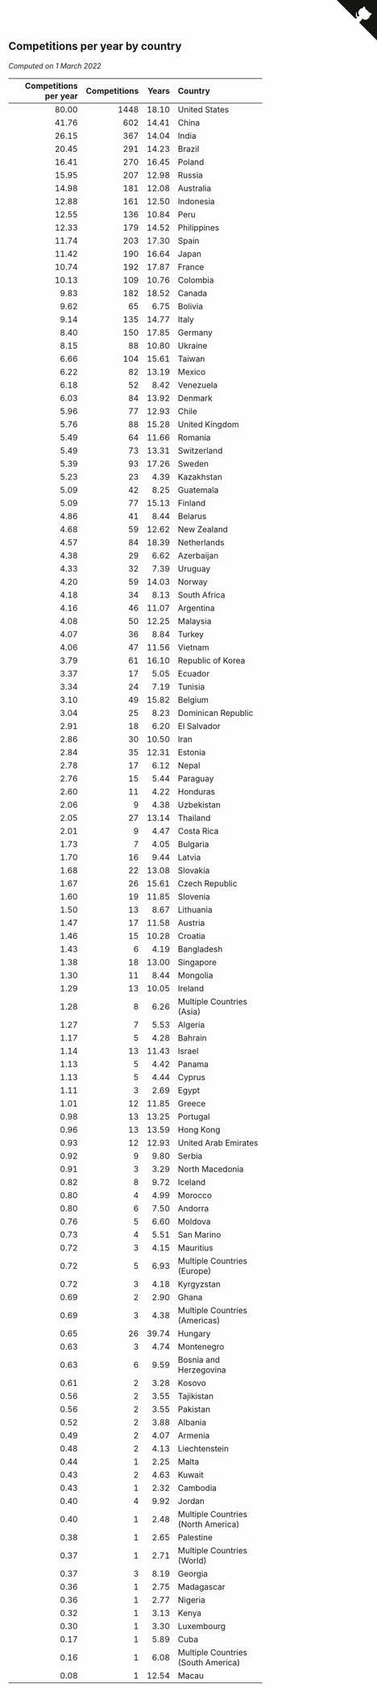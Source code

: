 ## Competitions per year by country

*Computed on  1 March 2022*

| Competitions per year | Competitions | Years | Country |
| ---: | ---: | ---: | :--- |
| 80.00 | 1448 | 18.10 | United States |
| 41.76 | 602 | 14.41 | China |
| 26.15 | 367 | 14.04 | India |
| 20.45 | 291 | 14.23 | Brazil |
| 16.41 | 270 | 16.45 | Poland |
| 15.95 | 207 | 12.98 | Russia |
| 14.98 | 181 | 12.08 | Australia |
| 12.88 | 161 | 12.50 | Indonesia |
| 12.55 | 136 | 10.84 | Peru |
| 12.33 | 179 | 14.52 | Philippines |
| 11.74 | 203 | 17.30 | Spain |
| 11.42 | 190 | 16.64 | Japan |
| 10.74 | 192 | 17.87 | France |
| 10.13 | 109 | 10.76 | Colombia |
| 9.83 | 182 | 18.52 | Canada |
| 9.62 | 65 | 6.75 | Bolivia |
| 9.14 | 135 | 14.77 | Italy |
| 8.40 | 150 | 17.85 | Germany |
| 8.15 | 88 | 10.80 | Ukraine |
| 6.66 | 104 | 15.61 | Taiwan |
| 6.22 | 82 | 13.19 | Mexico |
| 6.18 | 52 | 8.42 | Venezuela |
| 6.03 | 84 | 13.92 | Denmark |
| 5.96 | 77 | 12.93 | Chile |
| 5.76 | 88 | 15.28 | United Kingdom |
| 5.49 | 64 | 11.66 | Romania |
| 5.49 | 73 | 13.31 | Switzerland |
| 5.39 | 93 | 17.26 | Sweden |
| 5.23 | 23 | 4.39 | Kazakhstan |
| 5.09 | 42 | 8.25 | Guatemala |
| 5.09 | 77 | 15.13 | Finland |
| 4.86 | 41 | 8.44 | Belarus |
| 4.68 | 59 | 12.62 | New Zealand |
| 4.57 | 84 | 18.39 | Netherlands |
| 4.38 | 29 | 6.62 | Azerbaijan |
| 4.33 | 32 | 7.39 | Uruguay |
| 4.20 | 59 | 14.03 | Norway |
| 4.18 | 34 | 8.13 | South Africa |
| 4.16 | 46 | 11.07 | Argentina |
| 4.08 | 50 | 12.25 | Malaysia |
| 4.07 | 36 | 8.84 | Turkey |
| 4.06 | 47 | 11.56 | Vietnam |
| 3.79 | 61 | 16.10 | Republic of Korea |
| 3.37 | 17 | 5.05 | Ecuador |
| 3.34 | 24 | 7.19 | Tunisia |
| 3.10 | 49 | 15.82 | Belgium |
| 3.04 | 25 | 8.23 | Dominican Republic |
| 2.91 | 18 | 6.20 | El Salvador |
| 2.86 | 30 | 10.50 | Iran |
| 2.84 | 35 | 12.31 | Estonia |
| 2.78 | 17 | 6.12 | Nepal |
| 2.76 | 15 | 5.44 | Paraguay |
| 2.60 | 11 | 4.22 | Honduras |
| 2.06 | 9 | 4.38 | Uzbekistan |
| 2.05 | 27 | 13.14 | Thailand |
| 2.01 | 9 | 4.47 | Costa Rica |
| 1.73 | 7 | 4.05 | Bulgaria |
| 1.70 | 16 | 9.44 | Latvia |
| 1.68 | 22 | 13.08 | Slovakia |
| 1.67 | 26 | 15.61 | Czech Republic |
| 1.60 | 19 | 11.85 | Slovenia |
| 1.50 | 13 | 8.67 | Lithuania |
| 1.47 | 17 | 11.58 | Austria |
| 1.46 | 15 | 10.28 | Croatia |
| 1.43 | 6 | 4.19 | Bangladesh |
| 1.38 | 18 | 13.00 | Singapore |
| 1.30 | 11 | 8.44 | Mongolia |
| 1.29 | 13 | 10.05 | Ireland |
| 1.28 | 8 | 6.26 | Multiple Countries (Asia) |
| 1.27 | 7 | 5.53 | Algeria |
| 1.17 | 5 | 4.28 | Bahrain |
| 1.14 | 13 | 11.43 | Israel |
| 1.13 | 5 | 4.42 | Panama |
| 1.13 | 5 | 4.44 | Cyprus |
| 1.11 | 3 | 2.69 | Egypt |
| 1.01 | 12 | 11.85 | Greece |
| 0.98 | 13 | 13.25 | Portugal |
| 0.96 | 13 | 13.59 | Hong Kong |
| 0.93 | 12 | 12.93 | United Arab Emirates |
| 0.92 | 9 | 9.80 | Serbia |
| 0.91 | 3 | 3.29 | North Macedonia |
| 0.82 | 8 | 9.72 | Iceland |
| 0.80 | 4 | 4.99 | Morocco |
| 0.80 | 6 | 7.50 | Andorra |
| 0.76 | 5 | 6.60 | Moldova |
| 0.73 | 4 | 5.51 | San Marino |
| 0.72 | 3 | 4.15 | Mauritius |
| 0.72 | 5 | 6.93 | Multiple Countries (Europe) |
| 0.72 | 3 | 4.18 | Kyrgyzstan |
| 0.69 | 2 | 2.90 | Ghana |
| 0.69 | 3 | 4.38 | Multiple Countries (Americas) |
| 0.65 | 26 | 39.74 | Hungary |
| 0.63 | 3 | 4.74 | Montenegro |
| 0.63 | 6 | 9.59 | Bosnia and Herzegovina |
| 0.61 | 2 | 3.28 | Kosovo |
| 0.56 | 2 | 3.55 | Tajikistan |
| 0.56 | 2 | 3.55 | Pakistan |
| 0.52 | 2 | 3.88 | Albania |
| 0.49 | 2 | 4.07 | Armenia |
| 0.48 | 2 | 4.13 | Liechtenstein |
| 0.44 | 1 | 2.25 | Malta |
| 0.43 | 2 | 4.63 | Kuwait |
| 0.43 | 1 | 2.32 | Cambodia |
| 0.40 | 4 | 9.92 | Jordan |
| 0.40 | 1 | 2.48 | Multiple Countries (North America) |
| 0.38 | 1 | 2.65 | Palestine |
| 0.37 | 1 | 2.71 | Multiple Countries (World) |
| 0.37 | 3 | 8.19 | Georgia |
| 0.36 | 1 | 2.75 | Madagascar |
| 0.36 | 1 | 2.77 | Nigeria |
| 0.32 | 1 | 3.13 | Kenya |
| 0.30 | 1 | 3.30 | Luxembourg |
| 0.17 | 1 | 5.89 | Cuba |
| 0.16 | 1 | 6.08 | Multiple Countries (South America) |
| 0.08 | 1 | 12.54 | Macau |


<a href="https://github.com/jonatanklosko/wca_statistics" class="github-corner" aria-label="View source on Github"><svg width="80" height="80" viewBox="0 0 250 250" style="fill:#151513; color:#fff; position: absolute; top: 0; border: 0; right: 0;" aria-hidden="true"><path d="M0,0 L115,115 L130,115 L142,142 L250,250 L250,0 Z"></path><path d="M128.3,109.0 C113.8,99.7 119.0,89.6 119.0,89.6 C122.0,82.7 120.5,78.6 120.5,78.6 C119.2,72.0 123.4,76.3 123.4,76.3 C127.3,80.9 125.5,87.3 125.5,87.3 C122.9,97.6 130.6,101.9 134.4,103.2" fill="currentColor" style="transform-origin: 130px 106px;" class="octo-arm"></path><path d="M115.0,115.0 C114.9,115.1 118.7,116.5 119.8,115.4 L133.7,101.6 C136.9,99.2 139.9,98.4 142.2,98.6 C133.8,88.0 127.5,74.4 143.8,58.0 C148.5,53.4 154.0,51.2 159.7,51.0 C160.3,49.4 163.2,43.6 171.4,40.1 C171.4,40.1 176.1,42.5 178.8,56.2 C183.1,58.6 187.2,61.8 190.9,65.4 C194.5,69.0 197.7,73.2 200.1,77.6 C213.8,80.2 216.3,84.9 216.3,84.9 C212.7,93.1 206.9,96.0 205.4,96.6 C205.1,102.4 203.0,107.8 198.3,112.5 C181.9,128.9 168.3,122.5 157.7,114.1 C157.9,116.9 156.7,120.9 152.7,124.9 L141.0,136.5 C139.8,137.7 141.6,141.9 141.8,141.8 Z" fill="currentColor" class="octo-body"></path></svg></a><style>.github-corner:hover .octo-arm{animation:octocat-wave 560ms ease-in-out}@keyframes octocat-wave{0%,100%{transform:rotate(0)}20%,60%{transform:rotate(-25deg)}40%,80%{transform:rotate(10deg)}}@media (max-width:500px){.github-corner:hover .octo-arm{animation:none}.github-corner .octo-arm{animation:octocat-wave 560ms ease-in-out}}</style>
